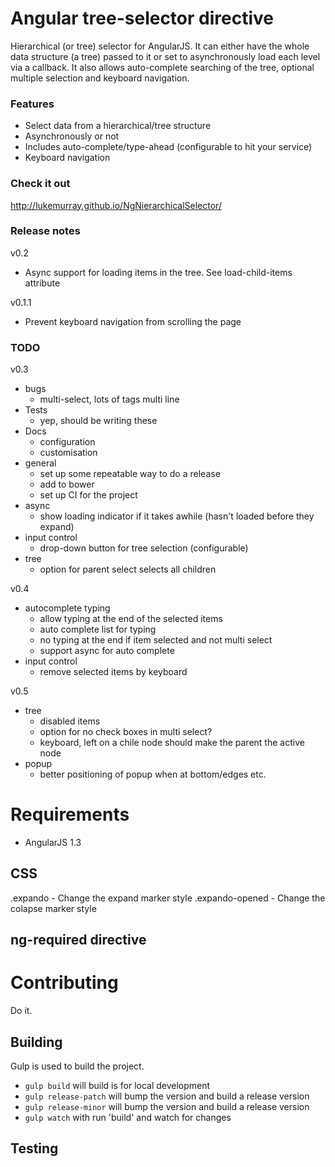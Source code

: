 Angular tree-selector directive
=======================================

Hierarchical (or tree) selector for AngularJS. It can either have the whole data structure (a tree) passed to it or set to asynchronously load each level via a callback. It also allows auto-complete searching of the tree, optional multiple selection and keyboard navigation.

### Features
- Select data from a hierarchical/tree structure
- Asynchronously or not
- Includes auto-complete/type-ahead (configurable to hit your service)
- Keyboard navigation

### Check it out
http://lukemurray.github.io/NgNierarchicalSelector/

### Release notes
v0.2
  - Async support for loading items in the tree. See load-child-items attribute

v0.1.1
  - Prevent keyboard navigation from scrolling the page

### TODO
v0.3
- bugs
  - multi-select, lots of tags multi line
- Tests
  - yep, should be writing these
- Docs
  - configuration
  - customisation
- general
  - set up some repeatable way to do a release
  - add to bower
  - set up CI for the project
- async
  - show loading indicator if it takes awhile (hasn't loaded before they expand)
- input control
  - drop-down button for tree selection (configurable)  
- tree
  - option for parent select selects all children

v0.4
- autocomplete typing
  - allow typing at the end of the selected items
  - auto complete list for typing
  - no typing at the end if item selected and not multi select
  - support async for auto complete
- input control
  - remove selected items by keyboard

v0.5
- tree
  - disabled items
  - option for no check boxes in multi select?
  - keyboard, left on a chile node should make the parent the active node
- popup
  - better positioning of popup when at bottom/edges etc.

# Requirements
- AngularJS 1.3

## CSS
.expando - Change the expand marker style
.expando-opened - Change the colapse marker style

## ng-required directive

# Contributing
Do it.

## Building
Gulp is used to build the project.
- `gulp build` will build is for local development
- `gulp release-patch` will bump the version and build a release version
- `gulp release-minor` will bump the version and build a release version
- `gulp watch` with run 'build' and watch for changes

## Testing
